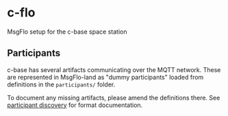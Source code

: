 # c-flo

MsgFlo setup for the c-base space station

## Participants

c-base has several artifacts communicating over the MQTT network. These are represented in MsgFlo-land as "dummy participants" loaded from definitions in the `participants/` folder.

To document any missing artifacts, please amend the definitions there. See [participant discovery](https://github.com/msgflo/msgflo#participant-discovery) for format documentation.
